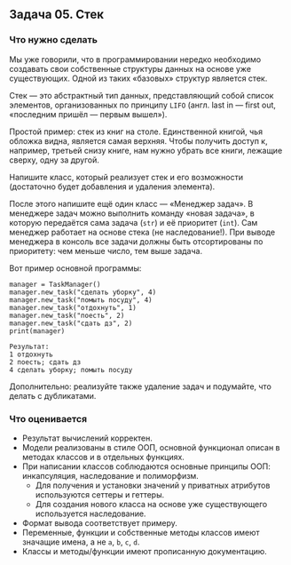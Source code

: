 ## Задача 05. Стек
### Что нужно сделать
Мы уже говорили, что в программировании нередко необходимо
создавать свои собственные структуры данных на основе уже существующих.
Одной из таких «базовых» структур является стек.

Стек — это абстрактный тип данных, представляющий собой список элементов,
организованных по принципу `LIFO` (англ. last in — first out,
«последним пришёл — первым вышел»).

Простой пример: стек из книг на столе. Единственной книгой, чья обложка видна,
является самая верхняя. Чтобы получить доступ к, например, третьей снизу книге,
нам нужно убрать все книги, лежащие сверху, одну за другой.

Напишите класс, который реализует стек и его возможности
(достаточно будет добавления и удаления элемента).

После этого напишите ещё один класс — «Менеджер задач».
В менеджере задач можно выполнить команду «новая задача»,
в которую передаётся сама задача (`str`) и её приоритет (`int`).
Сам менеджер работает на основе стека (не наследование!).
При выводе менеджера в консоль все задачи должны быть
отсортированы по приоритету: чем меньше число, тем выше задача.

Вот пример основной программы:
```
manager = TaskManager()
manager.new_task("сделать уборку", 4)
manager.new_task("помыть посуду", 4)
manager.new_task("отдохнуть", 1)
manager.new_task("поесть", 2)
manager.new_task("сдать дз", 2)
print(manager)

Результат:
1 отдохнуть
2 поесть; сдать дз
4 сделать уборку; помыть посуду
```

Дополнительно: реализуйте также удаление задач и подумайте, что делать с дубликатами.
### Что оценивается
- Результат вычислений корректен.
- Модели реализованы в стиле ООП, основной функционал описан в методах классов и в отдельных функциях.
- При написании классов соблюдаются основные принципы ООП: инкапсуляция, наследование и полиморфизм.
  - Для получения и установки значений у приватных атрибутов используются сеттеры и геттеры.
  - Для создания нового класса на основе уже существующего используется наследование.
- Формат вывода соответствует примеру.
- Переменные, функции и собственные методы классов имеют значащие имена, а не `a`, `b`, `c`, `d`.
- Классы и методы/функции имеют прописанную документацию.
